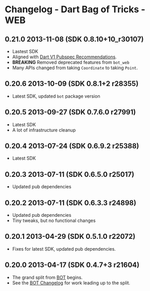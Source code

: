 # Changelog - Dart Bag of Tricks - WEB

## 0.21.0 2013-11-08 (SDK 0.8.10+10_r30107)

* Lastest SDK
* Aligned with [Dart V1 Pubspec Recommendations](https://plus.google.com/+SethLadd/posts/9JQJVz78R97).
* **BREAKING** Removed deprecated features from `bot_web`
* Many APIs changed from taking `Coordinate` to taking `Point`.

## 0.20.6 2013-10-09 (SDK 0.8.1+2 r28355)

* Latest SDK, updated `bot` package version

## 0.20.5 2013-09-27 (SDK 0.7.6.0 r27991)

* Latest SDK
* A lot of infrastructure cleanup

## 0.20.4 2013-07-24 (SDK 0.6.9.2 r25388)

* Latest SDK

## 0.20.3 2013-07-11 (SDK 0.6.5.0 r25017)

* Updated pub dependencies

## 0.20.2 2013-07-11 (SDK 0.6.3.3 r24898)

* Updated pub dependencies
* Tiny tweaks, but no functional changes

## 0.20.1 2013-04-29 (SDK 0.5.1.0 r22072)

* Fixes for latest SDK, updated pub dependencies.

## 0.20.0 2013-04-17 (SDK 0.4.7+3 r21604)

* The grand split from [BOT](https://github.com/kevmoo/bot.dart) begins.
* See the [BOT Changelog](https://github.com/kevmoo/bot.dart/blob/master/changelog.md) for work leading up to the split.
